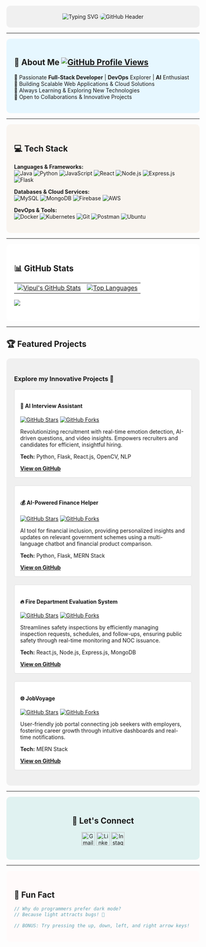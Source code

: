 <div align="center" style="background-color:#f0f0f0; padding: 20px; border-radius: 10px;">

<img src="https://readme-typing-svg.herokuapp.com/?lines=👋+Hello,+I'm+Vipul+Patil!;Full-Stack+Developer+|+AI+&+DevOps+Enthusiast;Building+Scalable+&+Innovative+Solutions&font=Fira+Code¢er=true&width=600&height=50&color=F75D59&size=22" alt="Typing SVG" />

<img src="https://github.com/vipul-space23/vipul-space23/blob/main/banner.gif" alt="GitHub Header" style="border-radius: 10px;"/>

</div>

---

<div style="background-color: #e6f7ff; padding: 20px; border-radius: 10px;">

## 🚀 About Me [![GitHub Profile Views](https://komarev.com/ghpvc/?username=vipul-space23&color=blue)](https://github.com/vipul-space23)

🔹 Passionate **Full-Stack Developer** | **DevOps** Explorer | **AI** Enthusiast  
🔹 Building Scalable Web Applications & Cloud Solutions  
🔹 Always Learning & Exploring New Technologies  
🔹 Open to Collaborations & Innovative Projects

</div>

---

<div style="background-color: #f9f5f0; padding: 20px; border-radius: 10px;">

## 💻 Tech Stack

**Languages & Frameworks:**  
<img src="https://img.shields.io/badge/Java-ED8B00?style=for-the-badge&logo=java&logoColor=white" alt="Java"/>
<img src="https://img.shields.io/badge/Python-3776AB?style=for-the-badge&logo=python&logoColor=white" alt="Python"/>
<img src="https://img.shields.io/badge/JavaScript-F7DF1E?style=for-the-badge&logo=javascript&logoColor=black" alt="JavaScript"/>
<img src="https://img.shields.io/badge/React-61DAFB?style=for-the-badge&logo=react&logoColor=black" alt="React"/>
<img src="https://img.shields.io/badge/Node.js-339933?style=for-the-badge&logo=node.js&logoColor=white" alt="Node.js"/>
<img src="https://img.shields.io/badge/Express.js-000000?style=for-the-badge&logo=express&logoColor=white" alt="Express.js"/>
<img src="https://img.shields.io/badge/Flask-000000?style=for-the-badge&logo=flask&logoColor=white" alt="Flask"/>

**Databases & Cloud Services:**  
<img src="https://img.shields.io/badge/MySQL-4479A1?style=for-the-badge&logo=mysql&logoColor=white" alt="MySQL"/>
<img src="https://img.shields.io/badge/MongoDB-47A248?style=for-the-badge&logo=mongodb&logoColor=white" alt="MongoDB"/>
<img src="https://img.shields.io/badge/Firebase-FFCA28?style=for-the-badge&logo=firebase&logoColor=black" alt="Firebase"/>
<img src="https://img.shields.io/badge/AWS-FF9900?style=for-the-badge&logo=amazonaws&logoColor=white" alt="AWS"/>

**DevOps & Tools:**  
<img src="https://img.shields.io/badge/Docker-2496ED?style=for-the-badge&logo=docker&logoColor=white" alt="Docker"/>
<img src="https://img.shields.io/badge/Kubernetes-326CE5?style=for-the-badge&logo=kubernetes&logoColor=white" alt="Kubernetes"/>
<img src="https://img.shields.io/badge/Git-F05032?style=for-the-badge&logo=git&logoColor=white" alt="Git"/>
<img src="https://img.shields.io/badge/Postman-FF6C37?style=for-the-badge&logo=postman&logoColor=white" alt="Postman"/>
<img src="https://img.shields.io/badge/Ubuntu-E95420?style=for-the-badge&logo=ubuntu&logoColor=white" alt="Ubuntu"/>

</div>

---

<div style="background-color: #ffffff; padding: 20px; border-radius: 10px;">

## 📊 GitHub Stats

<table>
  <tr>
    <td>
      <a href="https://github.com/vipul-space23">
        <img src="https://github-readme-stats.vercel.app/api?username=vipul-space23&show_icons=true&theme=radical" alt="Vipul's GitHub Stats" />
      </a>
    </td>
    <td>
      <a href="https://github.com/vipul-space23">
        <img src="https://github-readme-stats.vercel.app/api/top-langs/?username=vipul-space23&layout=compact&theme=radical" alt="Top Languages" />
      </a>
    </td>
  </tr>
</table>

<div style="margin-bottom: 20px;"> <!-- Added margin here -->
  <a href="https://github.com/vipul-space23">
    <img src="https://github-profile-trophy.vercel.app/?username=vipul-space23&theme=radical"/>
  </a>
</div>


</div>

---

## 🏆 Featured Projects

<div id="projects" style="background-color: #f0f0f0; padding: 20px; border-radius: 10px;">

  ### Explore my Innovative Projects 🚀

  <div id="project-list">

  <!-- AI Interview Assistant -->
  <div class="project" style="margin-bottom: 20px; padding: 15px; border: 1px solid #ddd; border-radius: 5px; background-color: white;">
    <h4>🤖 AI Interview Assistant</h4>
    <a href="https://github.com/vipul-space23/AI-Interview-Assistant"><img src="https://img.shields.io/github/stars/vipul-space23/AI-Interview-Assistant?style=social" alt="GitHub Stars"></a>
    <a href="https://github.com/vipul-space23/AI-Interview-Assistant"><img src="https://img.shields.io/github/forks/vipul-space23/AI-Interview-Assistant?style=social" alt="GitHub Forks"></a>
    <p>Revolutionizing recruitment with real-time emotion detection, AI-driven questions, and video insights. Empowers recruiters and candidates for efficient, insightful hiring.</p>
    <p><b>Tech:</b> Python, Flask, React.js, OpenCV, NLP</p>
    <a href="https://github.com/vipul-space23/AI-Interview-Assistant"><b>View on GitHub</b></a>
  </div>

  <!-- AI Finance Helper -->
  <div class="project" style="margin-bottom: 20px; padding: 15px; border: 1px solid #ddd; border-radius: 5px; background-color: white;">
    <h4>💰 AI-Powered Finance Helper</h4>
    <a href="https://github.com/vipul-space23/AI-Powered-Finance-Helper"><img src="https://img.shields.io/github/stars/vipul-space23/AI-Powered-Finance-Helper?style=social" alt="GitHub Stars"></a>
    <a href="https://github.com/vipul-space23/AI-Powered-Finance-Helper"><img src="https://img.shields.io/github/forks/vipul-space23/AI-Powered-Finance-Helper?style=social" alt="GitHub Forks"></a>
    <p>AI tool for financial inclusion, providing personalized insights and updates on relevant government schemes using a multi-language chatbot and financial product comparison.</p>
    <p><b>Tech:</b> Python, Flask, MERN Stack</p>
    <a href="https://github.com/vipul-space23/AI-Powered-Finance-Helper"><b>View on GitHub</b></a>
  </div>

  <!-- Fire Department Evaluation System -->
  <div class="project" style="margin-bottom: 20px; padding: 15px; border: 1px solid #ddd; border-radius: 5px; background-color: white;">
    <h4>🔥 Fire Department Evaluation System</h4>
    <a href="https://github.com/vipul-space23/Fire-Department-Evaluation-Software"><img src="https://img.shields.io/github/stars/vipul-space23/Fire-Department-Evaluation-Software?style=social" alt="GitHub Stars"></a>
    <a href="https://github.com/vipul-space23/Fire-Department-Evaluation-Software"><img src="https://img.shields.io/github/forks/vipul-space23/Fire-Department-Evaluation-Software?style=social" alt="GitHub Forks"></a>
    <p>Streamlines safety inspections by efficiently managing inspection requests, schedules, and follow-ups, ensuring public safety through real-time monitoring and NOC issuance.</p>
    <p><b>Tech:</b> React.js, Node.js, Express.js, MongoDB</p>
    <a href="https://github.com/vipul-space23/Fire-Department-Evaluation-Software"><b>View on GitHub</b></a>
  </div>

  <!-- JobVoyage -->
  <div class="project" style="margin-bottom: 20px; padding: 15px; border: 1px solid #ddd; border-radius: 5px; background-color: white;">
    <h4>🌐 JobVoyage</h4>
    <a href="https://github.com/vipul-space23/JobVoyage-JOB-PORTAL-WEBSITE"><img src="https://img.shields.io/github/stars/vipul-space23/JobVoyage-JOB-PORTAL-WEBSITE?style=social" alt="GitHub Stars"></a>
    <a href="https://github.com/vipul-space23/JobVoyage-JOB-PORTAL-WEBSITE"><img src="https://img.shields.io/github/forks/vipul-space23/JobVoyage-JOB-PORTAL-WEBSITE?style=social" alt="GitHub Forks"></a>
    <p>User-friendly job portal connecting job seekers with employers, fostering career growth through intuitive dashboards and real-time notifications.</p>
    <p><b>Tech:</b> MERN Stack</p>
    <a href="https://github.com/vipul-space23/JobVoyage-JOB-PORTAL-WEBSITE"><b>View on GitHub</b></a>
  </div>
  </div>

</div>

---

<div align="center" style="background-color: #e0f2f1; padding: 20px; border-radius: 10px;">

## 🤝 Let's Connect

  <a href="mailto:vipulpatil2500@gmail.com" target="_blank"><img src="https://img.shields.io/static/v1?message=Gmail&logo=gmail&label=&color=D14836&logoColor=white&labelColor=&style=for-the-badge" height="35" alt="Gmail"/></a>
  <a href="https://www.linkedin.com/in/vipul-space23" target="_blank"><img src="https://img.shields.io/static/v1?message=LinkedIn&logo=linkedin&label=&color=0077B5&logoColor=white&labelColor=&style=for-the-badge" height="35" alt="LinkedIn"/></a>
  <a href="https://www.instagram.com/vipul.space/" target="_blank"><img src="https://img.shields.io/badge/Instagram-%23E4405F.svg?style=for-the-badge&logo=instagram&logoColor=white" height="35" alt="Instagram"/></a>

</div>

---

<div style="background-color: #fffafa; padding: 20px; border-radius: 10px;">

## 🎉 Fun Fact

```javascript
// Why do programmers prefer dark mode?
// Because light attracts bugs! 🐛

// BONUS: Try pressing the up, down, left, and right arrow keys! 😉 (It won't actually do anything, but it's a fun hint!)
